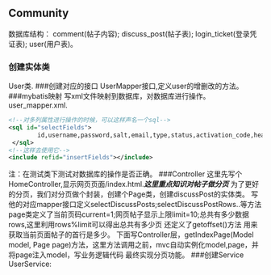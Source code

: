 ## Community
数据库结构：  comment(帖子内容);
             discuss_post(帖子表);
             login_ticket(登录凭证表);
             user(用户表)。
             
### 创建实体类
User类.
###创建对应的接口
UserMapper接口,定义user的增删改的方法。
###mybatis映射
写xml文件映射到数据库，对数据库进行操作。user_mapper.xml.

```xml
<!--对多列属性进行操作的时候，可以这样声名一个sql-->
<sql id="selectFields">
        id,username,password,salt,email,type,status,activation_code,header_url,create_time
 </sql>
<!--这样去使用它-->
<include refid="insertFields"></include>
```
注：在测试类下测试对数据库的操作是否正确。
###Controller
这里先写个HomeController,显示网页页面/index.html.***这里重点知识对帖子做分页***
为了更好的分页，我们对分页做个封装，创建个Page类，创建discussPost的实体类。
写他的对应mapper接口定义selectDiscussPosts;selectDiscussPostRows..等方法
page类定义了当前页码current=1;网页帖子显示上限limit=10;总共有多少数据rows,这里利用rows%limit可以得出总共有多少页
还定义了getoffset()方法 用来获取当前页面帖子的首行是多少。
下面写Controller层，getIndexPage(Model model, Page page)方法，这里方法调用之前，mvc自动实例化model,page，并将page注入model，写业务逻辑代码
最终实现分页功能。
###创建Service
UserService:
